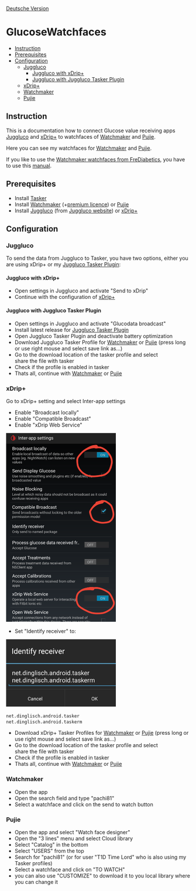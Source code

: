 [Deutsche Version](README_DE.md)

GlucoseWatchfaces <!-- omit in toc -->
=================

- [Instruction](#instruction)
- [Prerequisites](#prerequisites)
- [Configuration](#configuration)
  - [Juggluco](#juggluco)
    - [Juggluco with xDrip+](#juggluco-with-xdrip)
    - [Juggluco with Juggluco Tasker Plugin](#juggluco-with-juggluco-tasker-plugin)
  - [xDrip+](#xdrip)
  - [Watchmaker](#watchmaker)
  - [Pujie](#pujie)


## Instruction

This is a documentation how to connect Glucose value receiving apps [Juggluco](https://play.google.com/store/apps/details?id=tk.glucodata) and [xDrip+](https://github.com/NightscoutFoundation/xDrip) to watchfaces of [Watchmaker](https://play.google.com/store/apps/details?id=slide.watchFrenzy) and [Pujie](https://play.google.com/store/apps/details?id=com.pujie.wristwear.pujieblack).

Here you can see my watchfaces for [Watchmaker](https://getwatchmaker.com/user/HkH1oOOtB) and [Pujie](images/Pujie_Black_Watchfaces.jpg).

If you like to use the [Watchmaker watchfaces from FreDiabetics](https://getwatchmaker.com/user/Bkd6tbYxr), you have to use this [manual](https://github.com/FreDiabetics/xDrip--Tasker-Tizen-Watchface-Integration).

## Prerequisites

* Install [Tasker](https://play.google.com/store/apps/details?id=net.dinglisch.android.taskerm)
* Install [Watchmaker](https://play.google.com/store/apps/details?id=slide.watchFrenzy) (+[premium licence](https://play.google.com/store/apps/details?id=slide.watchFrenzy.premium)) or [Pujie](https://play.google.com/store/apps/details?id=com.pujie.wristwear.pujieblack)
* Install [Juggluco](https://play.google.com/store/apps/details?id=tk.glucodata) (from [Juggluco website](http://jkaltes.byethost16.com/Juggluco/download.html)) or [xDrip+](https://github.com/NightscoutFoundation/xDrip)

## Configuration
### Juggluco
To send the data from Juggluco to Tasker, you have two options, either you are using xDrip+ or my [Juggluco Tasker Plugin](https://github.com/pachi81/JugglucoTaskerPlugin):
#### Juggluco with xDrip+
  * Open settings in Juggluco and activate "Send to xDrip"
  * Continue with the configuration of [xDrip+](#xdrip)

#### Juggluco with Juggluco Tasker Plugin
  * Open settings in Juggluco and activate "Glucodata broadcast"
  * Install latest release for [Juggluco Tasker Plugin](https://github.com/pachi81/JugglucoTaskerPlugin/releases)
  * Open Juggluco Tasker Plugin and deactivate battery optimization
  * Download Juggluco Tasker Profile for [Watchmaker](TaskerProfiles/Watchmaker/Glucodata_Broadcast_Watchmaker.prf.xml?raw=1) or [Pujie](TaskerProfiles/Pujie/Glucodata_Broadcast_Pujie.prf.xml?raw=1) (press long or use right mouse and select save link as...)
  * Go to the download location of the tasker profile and select </br>share the file with tasker
  * Check if the profile is enabled in tasker
  * Thats all, continue with [Watchmaker](#watchmaker) or [Pujie](#pujie)
### xDrip+

Go to xDrip+ setting and select Inter-app settings
   * Enable "Broadcast locally"
   * Enable "Compatible Broadcast"
   * Enable "xDrip Web Service"

<img src='images/xDrip_InterAppSettings_EN.png' width=300>

   * Set "Identify receiver" to:

<img src='images/xDrip+Identify_receiver_EN.jpg' width=300>

```
net.dinglisch.android.tasker
net.dinglisch.android.taskerm
```    
   * Download xDrip+ Tasker Profiles for [Watchmaker](TaskerProfiles/Watchmaker/xDrip_Broadcast_Watchmaker.prf.xml?raw=1) or [Pujie](TaskerProfiles/Pujie/xDrip_Broadcast_Pujie.prf.xml?raw=1) (press long or use right mouse and select save link as...)
   * Go to the download location of the tasker profile and select </br>share the file with tasker
   * Check if the profile is enabled in tasker
   * Thats all, continue with [Watchmaker](#watchmaker) or [Pujie](#pujie)
  
### Watchmaker
   * Open the app
   * Open the search field and type "pachi81"
   * Select a watchface and click on the send to watch button

### Pujie
   * Open the app and select "Watch face designer"
   * Open the "3 lines" menu and select Cloud library
   * Select "Catalog" in the bottom
   * Select "USERS" from the top
   * Search for "pachi81" (or for user "T1D Time Lord" who is also using my Tasker profiles)
   * Select a watchface and click on "TO WATCH"
   * you can also use "CUSTOMIZE" to download it to you local library where you can change it
